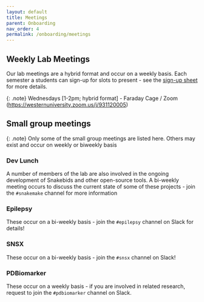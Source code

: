 ```yaml
---
layout: default
title: Meetings
parent: Onboarding
nav_order: 4
permalink: /onboarding/meetings
---
```


## Weekly Lab Meetings
Our lab meetings are a hybrid format and occur on a weekly basis. Each semester
a students can sign-up for slots to present - see the 
[sign-up sheet](https://docs.google.com/document/d/1mMbvAmGg6wLNA0_kVYFf8oz56_TGacEjkxovMrsUyQc/edit?usp=sharing) for more details.

{: .note}
Wednesdays [1-2pm; hybrid format] - Faraday Cage / 
Zoom (https://westernuniversity.zoom.us/j/931120005)

## Small group meetings

{: .note}
Only some of the small group meetings are listed here. Others may exist and 
occur on weekly or biweekly basis

### Dev Lunch
A number of members of the lab are also involved in the ongoing development of
Snakebids and other open-source tools. A bi-weekly meeting occurs to discuss 
the current state of some of these projects - join the `#snakemake` channel for 
more information

### Epilepsy
These occur on a bi-weekly basis - join the `#epilepsy` channel on Slack for 
details!

### SNSX 
These occur on a bi-weekly basis - join the `#snsx` channel on Slack!

### PDBiomarker
These occur on a weekly basis - if you are involved in related research, request
to join the `#pdbiomarker` channel on Slack.